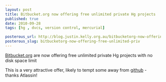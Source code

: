 ```yaml
--- 
layout: post
title: Bitbucket.org now offering free unlimited private Hg projects 
published: true
date: 2010-09-28
tags: [hg , dvcs, version control, mercurial]

posterous_url: http://blog.justin.kelly.org.au/bitbucketorg-now-offering-free-unlimited-priv
posterous_slug: bitbucketorg-now-offering-free-unlimited-priv
---
```


[Bitbucket.org](http://bitbucket.org) are now offering free unlimited private Hg projects with no disk space limit

This is a very attractive offer, likely to tempt some away from [github](http://github.com) - thanks Atlassin!

